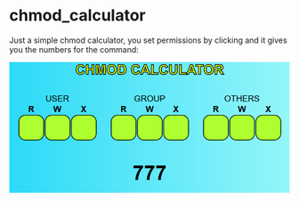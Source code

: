 # chmod_calculator
Just a simple chmod calculator, you set permissions by clicking and it gives you the numbers for the command:


![ERROR](portrait.png?raw=true "Sample")
